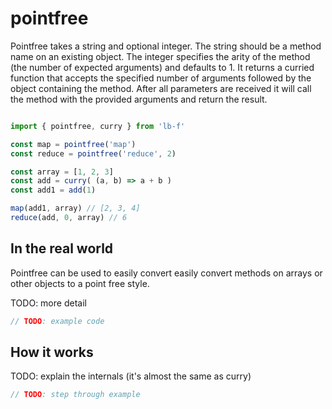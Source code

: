 # pointfree

Pointfree takes a string and optional integer. The string should be a method name on an existing object. The integer specifies the arity of the method (the number of expected arguments) and defaults to 1. It returns a curried function that accepts the specified number of arguments followed by the object containing the method. After all parameters are received it will call the method with the provided arguments and return the result.

```javascript

import { pointfree, curry } from 'lb-f'

const map = pointfree('map')
const reduce = pointfree('reduce', 2)

const array = [1, 2, 3]
const add = curry( (a, b) => a + b )
const add1 = add(1)

map(add1, array) // [2, 3, 4]
reduce(add, 0, array) // 6

```

## In the real world

Pointfree can be used to easily convert easily convert methods on arrays or other objects to a point free style.

TODO: more detail

```javascript
// TODO: example code
```

## How it works

TODO: explain the internals (it's almost the same as curry)

```javascript
// TODO: step through example
```
